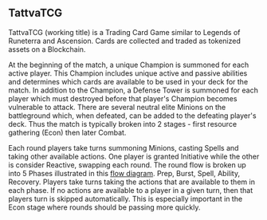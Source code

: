﻿

## TattvaTCG
TattvaTCG (working title) is a Trading Card Game similar to Legends of Runeterra and Ascension. Cards are collected and traded as tokenized assets on a Blockchain.

At the beginning of the match, a unique Champion is summoned for each active player. This Champion includes unique active and passive abilities and determines which cards are available to be used in your deck for the match. In addition to the Champion, a Defense Tower is summoned for each player which must destroyed before that player's Champion becomes vulnerable to attack. There are several neutral elite Minions on the battleground which, when defeated, can be added to the defeating player's deck. Thus the match is typically broken into 2 stages - first resource gathering (Econ) then later Combat. 

Each round players take turns summoning Minions, casting Spells and taking other available actions. One player is granted Initiative while the other is consider Reactive, swapping each round. The round flow is broken up into 5 Phases illustrated in this [flow diagram](https://media.githubusercontent.com/media/JoshFlash/TattvaTCG/master/Assets/TCG%20Round%20Flow.png?token=AAV6F3DI5OGM4EHYT5W7BG3BZOZPW). Prep, Burst, Spell, Ability, Recovery. Players take turns taking the actions that are available to them in each phase. If no actions are available to a player in a given turn, then that players turn is skipped automatically. This is especially important in the Econ stage where rounds should be passing more quickly.

